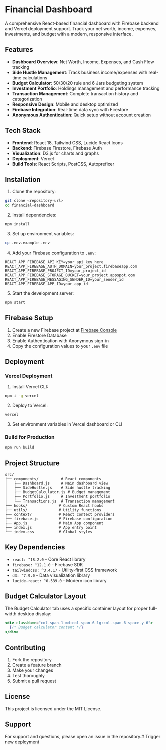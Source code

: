 # Financial Dashboard

A comprehensive React-based financial dashboard with Firebase backend and Vercel deployment support. Track your net worth, income, expenses, investments, and budget with a modern, responsive interface.

## Features

- **Dashboard Overview**: Net Worth, Income, Expenses, and Cash Flow tracking
- **Side Hustle Management**: Track business income/expenses with real-time calculations
- **Budget Calculator**: 50/30/20 rule and 6 Jars budgeting system
- **Investment Portfolio**: Holdings management and performance tracking
- **Transaction Management**: Complete transaction history and categorization
- **Responsive Design**: Mobile and desktop optimized
- **Firebase Integration**: Real-time data sync with Firestore
- **Anonymous Authentication**: Quick setup without account creation

## Tech Stack

- **Frontend**: React 18, Tailwind CSS, Lucide React Icons
- **Backend**: Firebase Firestore, Firebase Auth
- **Visualization**: D3.js for charts and graphs
- **Deployment**: Vercel
- **Build Tools**: React Scripts, PostCSS, Autoprefixer

## Installation

1. Clone the repository:
```bash
git clone <repository-url>
cd financial-dashboard
```

2. Install dependencies:
```bash
npm install
```

3. Set up environment variables:
```bash
cp .env.example .env
```

4. Add your Firebase configuration to `.env`:
```
REACT_APP_FIREBASE_API_KEY=your_api_key_here
REACT_APP_FIREBASE_AUTH_DOMAIN=your_project.firebaseapp.com
REACT_APP_FIREBASE_PROJECT_ID=your_project_id
REACT_APP_FIREBASE_STORAGE_BUCKET=your_project.appspot.com
REACT_APP_FIREBASE_MESSAGING_SENDER_ID=your_sender_id
REACT_APP_FIREBASE_APP_ID=your_app_id
```

5. Start the development server:
```bash
npm start
```

## Firebase Setup

1. Create a new Firebase project at [Firebase Console](https://console.firebase.google.com/)
2. Enable Firestore Database
3. Enable Authentication with Anonymous sign-in
4. Copy the configuration values to your `.env` file

## Deployment

### Vercel Deployment

1. Install Vercel CLI:
```bash
npm i -g vercel
```

2. Deploy to Vercel:
```bash
vercel
```

3. Set environment variables in Vercel dashboard or CLI

### Build for Production

```bash
npm run build
```

## Project Structure

```
src/
├── components/          # React components
│   ├── Dashboard.js     # Main dashboard view
│   ├── SideHustle.js    # Side hustle tracking
│   ├── BudgetCalculator.js # Budget management
│   ├── Portfolio.js     # Investment portfolio
│   └── Transactions.js  # Transaction management
├── hooks/              # Custom React hooks
├── utils/              # Utility functions
├── context/            # React context providers
├── firebase.js         # Firebase configuration
├── App.js              # Main App component
├── index.js            # App entry point
└── index.css           # Global styles
```

## Key Dependencies

- `react: ^18.2.0` - Core React library
- `firebase: ^12.1.0` - Firebase SDK
- `tailwindcss: ^3.4.17` - Utility-first CSS framework
- `d3: ^7.9.0` - Data visualization library
- `lucide-react: ^0.539.0` - Modern icon library

## Budget Calculator Layout

The Budget Calculator tab uses a specific container layout for proper full-width desktop display:

```jsx
<div className="col-span-1 md:col-span-6 lg:col-span-6 space-y-6">
  {/* Budget calculator content */}
</div>
```

## Contributing

1. Fork the repository
2. Create a feature branch
3. Make your changes
4. Test thoroughly
5. Submit a pull request

## License

This project is licensed under the MIT License.

## Support

For support and questions, please open an issue in the repository.#   T r i g g e r   n e w   d e p l o y m e n t  
 